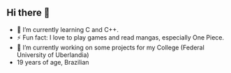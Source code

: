## Hi there 👋

- 🌱 I’m currently learning C and C++.
- ⚡ Fun fact: I love to play games and read mangas, especially One Piece.
- 🔭 I’m currently working on some projects for my College (Federal University of Uberlandia)
- 19 years of age, Brazilian

<!--
**myFIREN/myFIREN** is a ✨ _special_ ✨ repository because its `README.md` (this file) appears on your GitHub profile.

Here are some ideas to get you started:

- 🔭 I’m currently working on ...
- 🌱 I’m currently learning ...
- 👯 I’m looking to collaborate on ...
- 🤔 I’m looking for help with ...
- 💬 Ask me about ...
- 📫 How to reach me: ...
- 😄 Pronouns: ...
- ⚡ Fun fact: ...
-->
